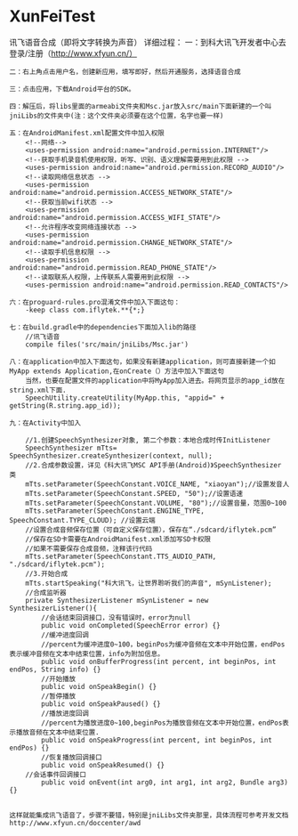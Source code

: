 # XunFeiTest
讯飞语音合成（即将文字转换为声音）
详细过程：
	一：到科大讯飞开发者中心去登录/注册（http://www.xfyun.cn/）
	
	二：右上角点击用户名，创建新应用，填写即好，然后开通服务，选择语音合成
	
	三：点击应用，下载Android平台的SDK。
	
	四：解压后，将libs里面的armeabi文件夹和Msc.jar放入src/main下面新建的一个叫jniLibs的文件夹中(注：这个文件夹必须要在这个位置，名字也要一样)
	
	五：在AndroidManifest.xml配置文件中加入权限
		<!--网络-->
		<uses-permission android:name="android.permission.INTERNET"/>
		<!--获取手机录音机使用权限，听写、识别、语义理解需要用到此权限 -->
		<uses-permission android:name="android.permission.RECORD_AUDIO"/>
		<!--读取网络信息状态 -->
		<uses-permission android:name="android.permission.ACCESS_NETWORK_STATE"/>
		<!--获取当前wifi状态 -->
		<uses-permission android:name="android.permission.ACCESS_WIFI_STATE"/>
		<!--允许程序改变网络连接状态 -->
		<uses-permission android:name="android.permission.CHANGE_NETWORK_STATE"/>
		<!--读取手机信息权限 -->
		<uses-permission android:name="android.permission.READ_PHONE_STATE"/>
		<!--读取联系人权限，上传联系人需要用到此权限 -->
		<uses-permission android:name="android.permission.READ_CONTACTS"/>
		
	六：在proguard-rules.pro混淆文件中加入下面这句：
		-keep class com.iflytek.**{*;}
		
	七：在build.gradle中的dependencies下面加入lib的路径
		//讯飞语音
		compile files('src/main/jniLibs/Msc.jar')
		
	八：在application中加入下面这句，如果没有新建application，则可直接新建一个如MyApp extends Application,在onCreate（）方法中加入下面这句
		当然，也要在配置文件的application中将MyApp加入进去。将网页显示的app_id放在string.xml下面.
		SpeechUtility.createUtility(MyApp.this, "appid=" + getString(R.string.app_id));
		
	九：在Activity中加入
		
		//1.创建SpeechSynthesizer对象, 第二个参数：本地合成时传InitListener  
		SpeechSynthesizer mTts= SpeechSynthesizer.createSynthesizer(context, null);  
		//2.合成参数设置，详见《科大讯飞MSC API手册(Android)》SpeechSynthesizer 类  
		mTts.setParameter(SpeechConstant.VOICE_NAME, "xiaoyan");//设置发音人  
		mTts.setParameter(SpeechConstant.SPEED, "50");//设置语速  
		mTts.setParameter(SpeechConstant.VOLUME, "80");//设置音量，范围0~100  
		mTts.setParameter(SpeechConstant.ENGINE_TYPE, SpeechConstant.TYPE_CLOUD); //设置云端  
		//设置合成音频保存位置（可自定义保存位置），保存在“./sdcard/iflytek.pcm”  
		//保存在SD卡需要在AndroidManifest.xml添加写SD卡权限  
		//如果不需要保存合成音频，注释该行代码  
		mTts.setParameter(SpeechConstant.TTS_AUDIO_PATH, "./sdcard/iflytek.pcm");  
		//3.开始合成  
		mTts.startSpeaking("科大讯飞，让世界聆听我们的声音", mSynListener);    
		//合成监听器  
		private SynthesizerListener mSynListener = new SynthesizerListener(){  
			//会话结束回调接口，没有错误时，error为null  
			public void onCompleted(SpeechError error) {}  
			//缓冲进度回调  
			//percent为缓冲进度0~100，beginPos为缓冲音频在文本中开始位置，endPos表示缓冲音频在文本中结束位置，info为附加信息。  
			public void onBufferProgress(int percent, int beginPos, int endPos, String info) {}  
			//开始播放  
			public void onSpeakBegin() {}  
			//暂停播放  
			public void onSpeakPaused() {}  
			//播放进度回调  
			//percent为播放进度0~100,beginPos为播放音频在文本中开始位置，endPos表示播放音频在文本中结束位置.  
			public void onSpeakProgress(int percent, int beginPos, int endPos) {}  
			//恢复播放回调接口  
			public void onSpeakResumed() {}  
		//会话事件回调接口  
			public void onEvent(int arg0, int arg1, int arg2, Bundle arg3) {}  
			
			
	这样就能集成讯飞语音了，步骤不要错，特别是jniLibs文件夹那里，具体流程可参考开发文档http://www.xfyun.cn/doccenter/awd

